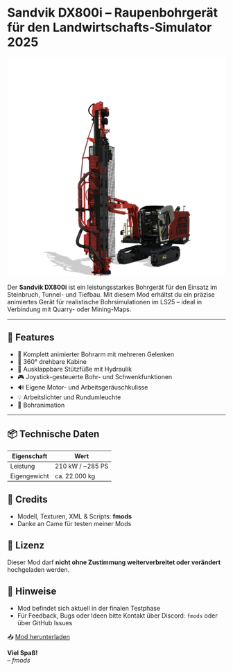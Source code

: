 # Sandvik DX800i – Raupenbohrgerät für den Landwirtschafts-Simulator 2025

![Mod Icon](driller.png)

Der **Sandvik DX800i** ist ein leistungsstarkes Bohrgerät für den Einsatz im Steinbruch, Tunnel- und Tiefbau. Mit diesem Mod erhältst du ein präzise animiertes Gerät für realistische Bohrsimulationen im LS25 – ideal in Verbindung mit Quarry- oder Mining-Maps.

---

## 🧨 Features

- 🔩 Komplett animierter Bohrarm mit mehreren Gelenken
- 🔄 360° drehbare Kabine
- 🦿 Ausklappbare Stützfüße mit Hydraulik
- 🎮 Joystick-gesteuerte Bohr- und Schwenkfunktionen
- 🔊 Eigene Motor- und Arbeitsgeräuschkulisse
- 💡 Arbeitslichter und Rundumleuchte
- 🧱 Bohranimation

---

## 📦 Technische Daten

| Eigenschaft             | Wert                          |
|-------------------------|-------------------------------|
| Leistung                | 210 kW / ~285 PS              |
| Eigengewicht            | ca. 22.000 kg                 |

## 🧱 Credits

- Modell, Texturen, XML & Scripts: **fmods**
- Danke an Came für testen meiner Mods
  
## 📜 Lizenz

Dieser Mod darf **nicht ohne Zustimmung weiterverbreitet oder verändert** hochgeladen werden.

## 📎 Hinweise

- Mod befindet sich aktuell in der finalen Testphase
- Für Feedback, Bugs oder Ideen bitte Kontakt über Discord: `fmods` oder über GitHub Issues

📥 [Mod herunterladen](https://mega.nz/file/DoxwXLya#O-eT1964AonAGfAygBG4n2o732fNp_o_-7ugujTgSUY)

**Viel Spaß!**  
*– fmods*
